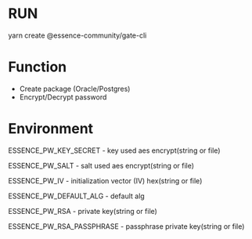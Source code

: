 # RUN

yarn create @essence-community/gate-cli

# Function
- Create package (Oracle/Postgres)
- Encrypt/Decrypt password

# Environment

ESSENCE_PW_KEY_SECRET - key used aes encrypt(string or file)

ESSENCE_PW_SALT - salt used aes encrypt(string or file)

ESSENCE_PW_IV - initialization vector (IV) hex(string or file)

ESSENCE_PW_DEFAULT_ALG - default alg

ESSENCE_PW_RSA - private key(string or file)

ESSENCE_PW_RSA_PASSPHRASE - passphrase private key(string or file)
